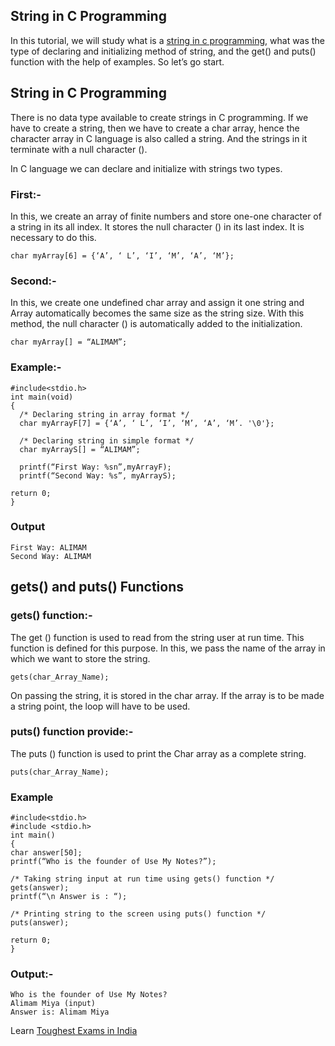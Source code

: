 ## String in C Programming

In this tutorial, we will study what is a [string in c programming](https://usemynotes.com/what-is-a-string-in-c-programming/), what was the type of declaring and initializing method of string, and the get() and puts() function with the help of examples. So let’s go start.

## String in C Programming
There is no data type available to create strings in C programming. If we have to create a string, then we have to create a char array, hence the character array in C language is also called a string. And the strings in it terminate with a null character ().

In C language we can declare and initialize with strings two types.

### First:-
In this, we create an array of finite numbers and store one-one character of a string in its all index. It stores the null character () in its last index. It is necessary to do this.
```
char myArray[6] = {‘A’, ‘ L’, ‘I’, ‘M’, ‘A’, ‘M’};
```

### Second:-
In this, we create one undefined char array and assign it one string and Array automatically becomes the same size as the string size. With this method, the null character () is automatically added to the initialization.
```
char myArray[] = “ALIMAM”;
```

### Example:-
```
#include<stdio.h>
int main(void)
{
  /* Declaring string in array format */
  char myArrayF[7] = {‘A’, ‘ L’, ‘I’, ‘M’, ‘A’, ‘M’. '\0'};

  /* Declaring string in simple format */
  char myArrayS[] = “ALIMAM”;

  printf(“First Way: %sn”,myArrayF);
  printf(“Second Way: %s”, myArrayS);

return 0;
}
```

### Output
```
First Way: ALIMAM
Second Way: ALIMAM
```

## gets() and puts() Functions

### gets() function:-
The get () function is used to read from the string user at run time. This function is defined for this purpose. In this, we pass the name of the array in which we want to store the string.
```
gets(char_Array_Name);
```
On passing the string, it is stored in the char array. If the array is to be made a string point, the loop will have to be used.

### puts() function provide:-
The puts () function is used to print the Char array as a complete string.
```
puts(char_Array_Name);
```

### Example
```
#include<stdio.h>
#include <stdio.h>
int main()
{
char answer[50];
printf(“Who is the founder of Use My Notes?”);

/* Taking string input at run time using gets() function */
gets(answer);
printf(“\n Answer is : “);

/* Printing string to the screen using puts() function */
puts(answer);

return 0;
}
```
### Output:-
```
Who is the founder of Use My Notes?
Alimam Miya (input)
Answer is: Alimam Miya
```
Learn [Toughest Exams in India](https://usemynotes.com/top-10-toughest-exams-in-india/)